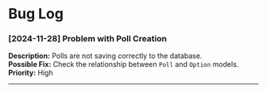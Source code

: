 # Bug Log

### [2024-11-28] Problem with Poll Creation
**Description:** Polls are not saving correctly to the database.  
**Possible Fix:** Check the relationship between `Poll` and `Option` models.  
**Priority:** High

---


